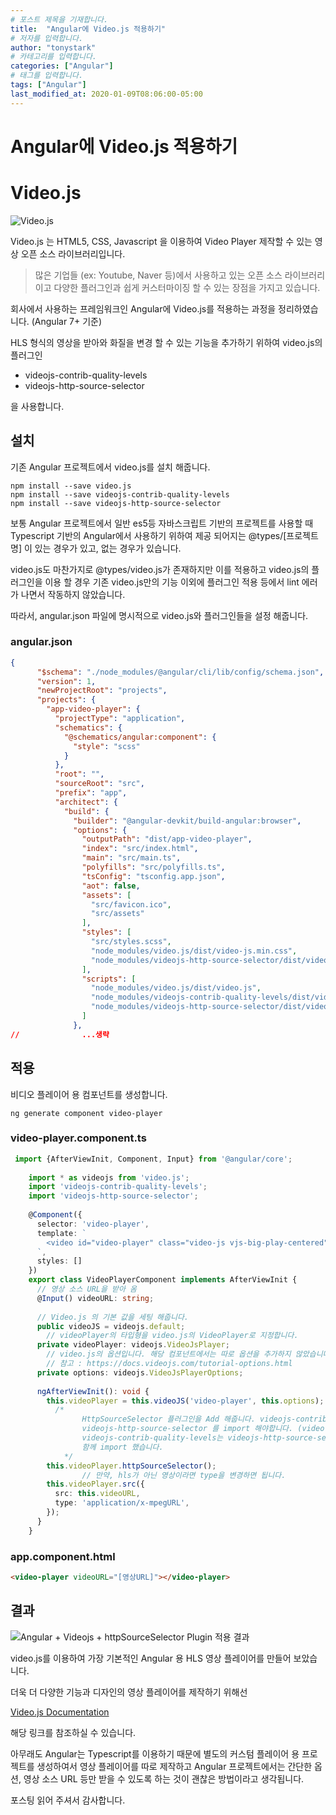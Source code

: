 ```yaml
---
# 포스트 제목을 기재합니다.
title:  "Angular에 Video.js 적용하기" 
# 저자를 입력합니다. 
author: "tonystark"
# 카테고리를 입력합니다.
categories: ["Angular"]
# 태그를 입력합니다.
tags: ["Angular"]
last_modified_at: 2020-01-09T08:06:00-05:00
---
```

# Angular에 Video.js 적용하기

# Video.js

![Video.js]({{site.baseurl}}/assets/images/tonystark/videojs.png)

Video.js 는 HTML5, CSS, Javascript 을 이용하여 Video Player 제작할 수 있는 영상 오픈 소스 라이브러리입니다.

> 많은 기업들 (ex: Youtube, Naver 등)에서 사용하고 있는 오픈 소스 라이브러리이고 다양한 플러그인과 쉽게 커스터마이징 할 수 있는 장점을 가지고 있습니다.

회사에서 사용하는 프레임워크인 Angular에 Video.js를 적용하는 과정을 정리하였습니다. (Angular 7+ 기준)

HLS 형식의 영상을 받아와 화질을 변경 할 수 있는 기능을 추가하기 위하여 video.js의 플러그인

- videojs-contrib-quality-levels
- videojs-http-source-selector

을 사용합니다.

## 설치

기존 Angular 프로젝트에서 video.js를 설치 해줍니다.

```
npm install --save video.js
npm install --save videojs-contrib-quality-levels
npm install --save videojs-http-source-selector
```

보통 Angular 프로젝트에서 일반 es5등 자바스크립트 기반의 프로젝트를 사용할 때 Typescript 기반의 Angular에서 사용하기 위하여 제공 되어지는 @types/[프로젝트명] 이 있는 경우가 있고, 없는 경우가 있습니다.

video.js도 마찬가지로 @types/video.js가 존재하지만 이를 적용하고 video.js의 플러그인을 이용 할 경우 기존 video.js만의 기능 이외에 
플러그인 적용 등에서 lint 에러가 나면서 작동하지 않았습니다.

따라서, angular.json 파일에 명시적으로 video.js와 플러그인들을 설정 해줍니다.

### angular.json
```json
{
      "$schema": "./node_modules/@angular/cli/lib/config/schema.json",
      "version": 1,
      "newProjectRoot": "projects",
      "projects": {
        "app-video-player": {
          "projectType": "application",
          "schematics": {
            "@schematics/angular:component": {
              "style": "scss"
            }
          },
          "root": "",
          "sourceRoot": "src",
          "prefix": "app",
          "architect": {
            "build": {
              "builder": "@angular-devkit/build-angular:browser",
              "options": {
                "outputPath": "dist/app-video-player",
                "index": "src/index.html",
                "main": "src/main.ts",
                "polyfills": "src/polyfills.ts",
                "tsConfig": "tsconfig.app.json",
                "aot": false,
                "assets": [
                  "src/favicon.ico",
                  "src/assets"
                ],
                "styles": [
                  "src/styles.scss",
                  "node_modules/video.js/dist/video-js.min.css",
                  "node_modules/videojs-http-source-selector/dist/videojs-http-source-selector.css"
                ],
                "scripts": [
                  "node_modules/video.js/dist/video.js",
                  "node_modules/videojs-contrib-quality-levels/dist/videojs-contrib-quality-levels.js",
                  "node_modules/videojs-http-source-selector/dist/videojs-http-source-selector.min.js"
                ]
              },
//              ...생략
```

## 적용

비디오 플레이어 용 컴포넌트를 생성합니다.

    ng generate component video-player

### video-player.component.ts
```typescript
 import {AfterViewInit, Component, Input} from '@angular/core';
    
    import * as videojs from 'video.js';
    import 'videojs-contrib-quality-levels';
    import 'videojs-http-source-selector';
    
    @Component({
      selector: 'video-player',
      template: `
        <video id="video-player" class="video-js vjs-big-play-centered" controls crossorigin></video>
      `,
      styles: []
    })
    export class VideoPlayerComponent implements AfterViewInit {
      // 영상 소스 URL을 받아 옴
      @Input() videoURL: string;
    
      // Video.js 의 기본 값을 세팅 해줍니다.
      public videoJS = videojs.default;
    	// videoPlayer의 타입형을 video.js의 VideoPlayer로 지정합니다.
      private videoPlayer: videojs.VideoJsPlayer;
    	// video.js의 옵션입니다. 해당 컴포넌트에서는 따로 옵션을 추가하지 않았습니다.
    	// 참고 : https://docs.videojs.com/tutorial-options.html
      private options: videojs.VideoJsPlayerOptions;
    
      ngAfterViewInit(): void {
        this.videoPlayer = this.videoJS('video-player', this.options);
    	  /* 
    			HttpSourceSelector 플러그인을 Add 해줍니다. videojs-contrib-quality-levels 와
    			videojs-http-source-selector 를 import 해야합니다. (video.js 플러그인 적용 방법)
    			videojs-contrib-quality-levels는 videojs-http-source-selector가 의존하고 있어서
    			함께 import 했습니다.
    		*/ 
        this.videoPlayer.httpSourceSelector();
    			// 만약, hls가 아닌 영상이라면 type을 변경하면 됩니다.
        this.videoPlayer.src({
          src: this.videoURL,
          type: 'application/x-mpegURL',
        });
      }
    }
```

### app.component.html
```html
<video-player videoURL="[영상URL]"></video-player>
```
## 결과

![Angular + Videojs + httpSourceSelector Plugin 적용 결과]({{site.baseurl}}/assets/images/tonystark/videojs-result.png)

video.js를 이용하여 가장 기본적인 Angular 용 HLS 영상 플레이어를 만들어 보았습니다.

더욱 더 다양한 기능과 디자인의 영상 플레이어를 제작하기 위해선

[Video.js Documentation](https://docs.videojs.com/index.html)

해당 링크를 참조하실 수 있습니다.

아무래도 Angular는 Typescript를 이용하기 때문에 별도의 커스텀 플레이어 용 프로젝트를 생성하여서 영상 플레이어를 따로 제작하고 Angular 프로젝트에서는 간단한 옵션, 영상 소스 URL 등만 받을 수 있도록 하는 것이 괜찮은 방법이라고 생각됩니다.

포스팅 읽어 주셔서 감사합니다.
